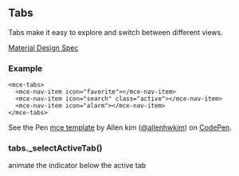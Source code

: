<a name="Tabs"></a>

## Tabs
Tabs make it easy to explore and switch between different views.

[Material Design Spec](https://material.io/guidelines/components/tabs.html#tabs-specs)

### Example
```
<mce-tabs>
  <mce-nav-item icon="favorite"></mce-nav-item>
  <mce-nav-item icon="search" class="active"></mce-nav-item>
  <mce-nav-item icon="alarm"></mce-nav-item>
</mce-tabs>
```

<p data-height="300" data-theme-id="32189" data-slug-hash="BJmaeb" data-default-tab="result" data-user="allenhwkim" data-embed-version="2" data-pen-title="mce template" class="codepen">See the Pen <a href="https://codepen.io/allenhwkim/pen/PEJKKo/">mce template</a> by Allen kim (<a href="https://codepen.io/allenhwkim">@allenhwkim</a>) on <a href="https://codepen.io">CodePen</a>.</p>
<script async src="https://production-assets.codepen.io/assets/embed/ei.js"></script>

<a name="Tabs+_selectActiveTab"></a>

### tabs._selectActiveTab()
animate the indicator below the active tab

